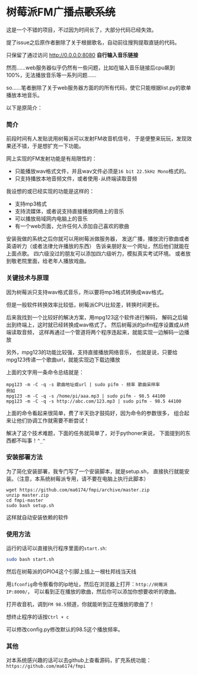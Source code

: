 # 树莓派FM广播~~点歌系统~~

这是一个不错的项目，不过因为时间长了，大部分代码已经失效。

提了issue之后原作者删除了关于根据歌名，自动前往搜狗提取直链的代码。

只保留了通过访问 http://0.0.0.0:8080 **自行输入音乐链接**

然而……web服务器似乎仍然有一些问题，比如在输入音乐链接后cpu飙到100%，无法播放音乐等一系列问题……

so……笔者删除了关于web服务器方面的的所有代码，使它只能根据list.py的歌单播放本地音乐。

以下是原简介：

### 简介

前段时间有人发贴说用树莓派可以发射FM收音机信号，
于是便整来玩玩，发现效果还不错，于是想扩充一下功能。

网上实现的FM发射功能是有局限性的：

- 只能播放wav格式文件，并且wav文件必须是`16 bit 22.5kHz Mono`格式的。
- 只支持播放本地音频文件，或者使用`-`从终端读取音频

我设想的或已经实现的功能是这样的：

- 支持mp3格式
- 支持流媒体，或者说支持直接播放网络上的音乐
- 可以播放局域网内电脑上的音乐
- 有一个web页面，允许任何人添加自己喜欢的歌曲

安装我做的系统之后你就可以用树莓派做服务器，
发送广播，播放流行歌曲或者英语听力（或者法律允许播放的东西）
告诉亲朋好友一个网址，然后他们就能在上面点歌。
四六级没过的朋友可以添加四六级听力，模拟真实考试环境。
或者放到敬老院里面，给老年人播放戏曲。

### 关键技术与原理

因为树莓派只支持wav格式音乐，所以要将mp3格式转换成wav格式。

但是一般软件转换效率比较低，树莓派CPU比较差，转换时间更长。

后来我找到一个比较好的解决方案，用mpg123这个软件进行解码，
解码之后输出到终端上，这时就已经转换成wav格式了。
然后树莓派的pifm程序设置成从终端读取音频，
这样再通过一个管道将两个程序连起来，就能实现一边解码一边播放

另外，mpg123的功能比较强，支持直接播放网络音乐，
也就是说，只要给mpg123传递一个歌曲url，就能实现边下载边播放

上面的文字用一条命令总结就是：

```shell
mpg123 -m -C -q -s 歌曲地址或url | sudo pifm - 频率 歌曲采样率
例如
mpg123 -m -C -q -s /home/pi/aaa.mp3 | sudo pifm - 98.5 44100
mpg123 -m -C -q -s http://abc.com/123.mp3 | sudo pifm - 98.5 44100
```

上面的命令看起来很简单，费了半天劲才鼓捣好，因为命令的参数很多，
组合起来让他们协调工作就需要不断尝试！

解决了这个技术难题，下面的任务就简单了，对于pythoner来说，
下面提到的东西都不叫事！`^_^`

### 安装部署方法

为了简化安装部署，我专门写了一个安装脚本，就是setup.sh，
直接执行就能安装。（注意，本系统树莓派专用，请不要在电脑上执行此脚本）
```shell
wget https://github.com/ma6174/fmpi/archive/master.zip
unzip master.zip
cd fmpi-master
sudo bash setup.sh
```
这样就自动安装依赖的软件

### 使用方法

运行的话可以直接执行程序里面的`start.sh`:

```bash
sudo bash start.sh
```

然后在树莓派的GPIO4这个引脚上插上一根杜邦线当天线

用`ifconfig`命令察看你的ip地址，然后在浏览器上打开：`http://树莓派IP:8000/`，
可以看到正在播放的歌曲，然后你可以添加你想要收听的歌曲。

打开收音机，调到`FM 98.5`频道，你就能听到正在播放的歌曲了！

想终止程序的话按`Ctrl + c`

可以修改config.py修改默认的98.5这个播放频率。

### 其他

对本系统感兴趣的话可以去github上查看源码，扩充系统功能：
`https://github.com/ma6174/fmpi`
